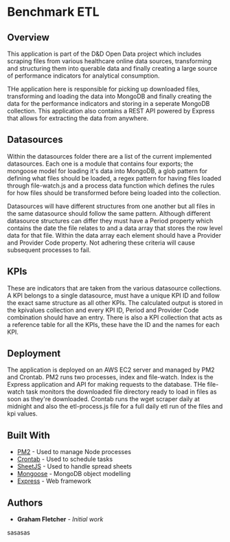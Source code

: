 # Benchmark ETL

## Overview

This application is part of the D&D Open Data project which includes scraping files from various healthcare online data sources, transforming and structuring them into querable data and finally creating a large source of performance indicators for analytical consumption.

THe application here is responsible for picking up downloaded files, transforming and loading the data into MongoDB and finally creating the data for the performance indicators and storing in a seperate MongoDB collection. This application also contains a REST API powered by Express that allows for extracting the data from anywhere.

## Datasources

Within the datasources folder there are a list of the current implemented datasources. Each one is a module that contains four exports; the mongoose model for loading it's data into MongoDB, a glob pattern for defining what files should be loaded, a regex pattern for having files loaded through file-watch.js and a process data function which defines the rules for how files should be transformed before being loaded into the collection. 

Datasources will have different structures from one another but all files in the same datasource should follow the same pattern. Although different datasource structures can differ they must have a Period property which contains the date the file relates to and a data array that stores the row level data for that file. Within the data array each element should have a Provider and Provider Code property. Not adhering these criteria will cause subsequent processes to fail.

## KPIs

These are indicators that are taken from the various datasource collections. A KPI belongs to a single datasource, must have a unique KPI ID and follow the exact same structure as all other KPIs. The calculated output is stored in the kpivalues collection and every KPI ID, Period and Provider Code combination should have an entry. There is also a KPI collection that acts as a reference table for all the KPIs, these have the ID and the names for each KPI.

## Deployment

The application is deployed on an AWS EC2 server and managed by PM2 and Crontab. PM2 runs two processes, index and file-watch. Index is the Express application and API for making requests to the database. THe file-watch task monitors the downloaded file directory ready to load in files as soon as they're downloaded. Crontab runs the wget scraper daily at midnight and also the etl-process.js file for a full daily etl run of the files and kpi values.

## Built With

* [PM2](https://github.com/Unitech/pm2) - Used to manage Node processes
* [Crontab](https://crontab.guru/) - Used to schedule tasks
* [SheetJS](https://github.com/SheetJS/js-xlsx) - Used to handle spread sheets
* [Mongoose](https://github.com/Automattic/mongoose) - MongoDB object modelling
* [Express](https://github.com/expressjs/express) - Web framework

## Authors

* **Graham Fletcher** - *Initial work*

sasasas